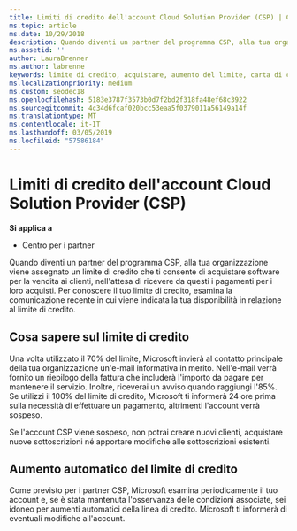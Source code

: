 ```yaml
---
title: Limiti di credito dell'account Cloud Solution Provider (CSP) | Centro per i partner
ms.topic: article
ms.date: 10/29/2018
description: Quando diventi un partner del programma CSP, alla tua organizzazione viene assegnato un limite di credito che ti consente di acquistare software per la vendita ai clienti, nell'attesa di ricevere da questi i pagamenti per i loro acquisti.
ms.assetid: ''
author: LauraBrenner
ms.author: labrenne
keywords: limite di credito, acquistare, aumento del limite, carta di credito riga
ms.localizationpriority: medium
ms.custom: seodec18
ms.openlocfilehash: 5183e3787f3573b0d7f2bd2f318fa48ef68c3922
ms.sourcegitcommit: 4c34d6fcaf020bcc53eaa5f0379011a56149a14f
ms.translationtype: MT
ms.contentlocale: it-IT
ms.lasthandoff: 03/05/2019
ms.locfileid: "57586184"
---
```

# <a name="cloud-solution-provider-csp-account-credit-limits"></a>Limiti di credito dell'account Cloud Solution Provider (CSP)

**Si applica a**

- Centro per i partner

Quando diventi un partner del programma CSP, alla tua organizzazione viene assegnato un limite di credito che ti consente di acquistare software per la vendita ai clienti, nell'attesa di ricevere da questi i pagamenti per i loro acquisti. Per conoscere il tuo limite di credito, esamina la comunicazione recente in cui viene indicata la tua disponibilità in relazione al limite di credito.  

## <a name="what-you-need-to-know-about-your-credit-limit"></a>Cosa sapere sul limite di credito

Una volta utilizzato il 70% del limite, Microsoft invierà al contatto principale della tua organizzazione un'e-mail informativa in merito. Nell'e-mail verrà fornito un riepilogo della fattura che includerà l'importo da pagare per mantenere il servizio. Inoltre, riceverai un avviso quando raggiungi l'85%. Se utilizzi il 100% del limite di credito, Microsoft ti informerà 24 ore prima sulla necessità di effettuare un pagamento, altrimenti l'account verrà sospeso. 

Se l'account CSP viene sospeso, non potrai creare nuovi clienti, acquistare nuove sottoscrizioni né apportare modifiche alle sottoscrizioni esistenti.

## <a name="automatic-credit-limit-increase"></a>Aumento automatico del limite di credito

Come previsto per i partner CSP, Microsoft esamina periodicamente il tuo account e, se è stata mantenuta l'osservanza delle condizioni associate, sei idoneo per aumenti automatici della linea di credito. Microsoft ti informerà di eventuali modifiche all'account. 